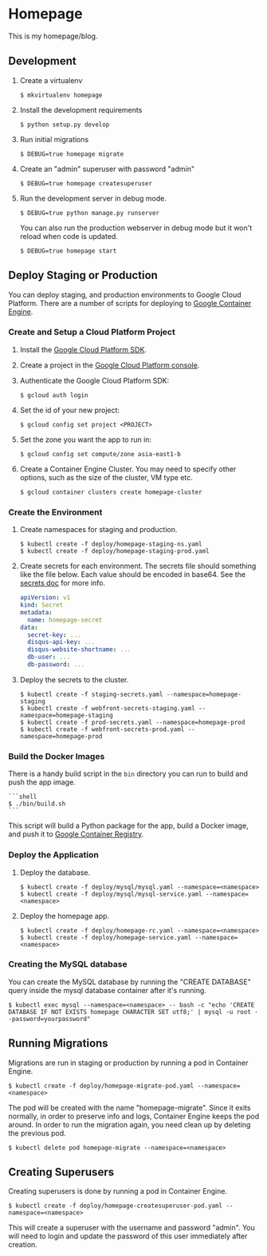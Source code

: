 # Homepage

This is my homepage/blog.

## Development

1. Create a virtualenv

    ```shell
    $ mkvirtualenv homepage
    ```

1. Install the development requirements

    ```shell
    $ python setup.py develop
    ```

1. Run initial migrations

    ```shell
    $ DEBUG=true homepage migrate
    ```

1. Create an "admin" superuser with password "admin"

    ```shell
    $ DEBUG=true homepage createsuperuser
    ```

1. Run the development server in debug mode.

    ```shell
    $ DEBUG=true python manage.py runserver
    ```

   You can also run the production webserver in debug mode but it won't reload
   when code is updated.

    ```shell
    $ DEBUG=true homepage start
    ```

## Deploy Staging or Production

You can deploy staging, and production environments to Google Cloud Platform.
There are a number of scripts for deploying to [Google Container
Engine](https://cloud.google.com/container-engine/).

### Create and Setup a Cloud Platform Project

1. Install the [Google Cloud Platform SDK](https://cloud.google.com/sdk/).
1. Create a project in the [Google Cloud Platform console](http://console.developers.google.com/).
1. Authenticate the Google Cloud Platform SDK:

    ```shell
    $ gcloud auth login
    ```

1. Set the id of your new project:

    ```shell
    $ gcloud config set project <PROJECT>
    ```

1. Set the zone you want the app to run in:

    ```shell
    $ gcloud config set compute/zone asia-east1-b
    ```

1. Create a Container Engine Cluster. You may need to specify other options,
   such as the size of the cluster, VM type etc.

    ```shell
    $ gcloud container clusters create homepage-cluster
    ```

### Create the Environment

1. Create namespaces for staging and production.

    ```shell
    $ kubectl create -f deploy/homepage-staging-ns.yaml
    $ kubectl create -f deploy/homepage-staging-prod.yaml
    ```

1. Create secrets for each environment. The secrets file should something like
   the file below. Each value should be encoded in base64. See the [secrets
   doc](http://kubernetes.io/v1.0/docs/user-guide/secrets.html) for more info.

    ```yaml
    apiVersion: v1
    kind: Secret
    metadata:
      name: homepage-secret
    data:
      secret-key: ...
      disqus-api-key: ...
      disqus-website-shortname: ...
      db-user: ...
      db-password: ...
    ```

1. Deploy the secrets to the cluster.

    ```shell
    $ kubectl create -f staging-secrets.yaml --namespace=homepage-staging
    $ kubectl create -f webfront-secrets-staging.yaml --namespace=homepage-staging
    $ kubectl create -f prod-secrets.yaml --namespace=homepage-prod
    $ kubectl create -f webfront-secrets-prod.yaml --namespace=homepage-prod
    ```

### Build the Docker Images

There is a handy build script in the `bin` directory you can run to build
and push the app image.

    ```shell
    $ ./bin/build.sh
    ```

This script will build a Python package for the app, build a Docker image, and
push it to [Google Container Registry](https://cloud.google.com/container-registry/).

### Deploy the Application

1. Deploy the database.

    ```shell
    $ kubectl create -f deploy/mysql/mysql.yaml --namespace=<namespace> 
    $ kubectl create -f deploy/mysql/mysql-service.yaml --namespace=<namespace> 
    ```

1. Deploy the homepage app.

    ```shell
    $ kubectl create -f deploy/homepage-rc.yaml --namespace=<namespace>
    $ kubectl create -f deploy/homepage-service.yaml --namespace=<namespace>
    ```

### Creating the MySQL database

You can create the MySQL database by running the "CREATE DATABASE" query inside the mysql database container after it's running.

```shell
$ kubectl exec mysql --namespace=<namespace> -- bash -c "echo 'CREATE DATABASE IF NOT EXISTS homepage CHARACTER SET utf8;' | mysql -u root --password=yourpassword"
```

## Running Migrations

Migrations are run in staging or production by running a pod in Container
Engine.

```shell
$ kubectl create -f deploy/homepage-migrate-pod.yaml --namespace=<namespace>
```

The pod will be created with the name "homepage-migrate". Since it exits
normally, in order to preserve info and logs, Container Engine keeps the pod
around. In order to run the migration again, you need clean up by deleting the
previous pod.

```shell
$ kubectl delete pod homepage-migrate --namespace=<namespace>
```

## Creating Superusers

Creating superusers is done by running a pod in Container Engine.

```shell
$ kubectl create -f deploy/homepage-createsuperuser-pod.yaml --namespace=<namespace>
```

This will create a superuser with the username and password "admin". You will
need to login and update the password of this user immediately after creation.
